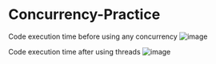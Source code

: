 # Concurrency-Practice

Code execution time before using any concurrency
![image](https://github.com/user-attachments/assets/6ecfdd23-9fa8-4fcf-90b5-3c3b0361493d)


Code execution time after using threads
![image](https://github.com/user-attachments/assets/cab88a50-2c51-4dfa-b2da-9c9bd6a18e7f)
